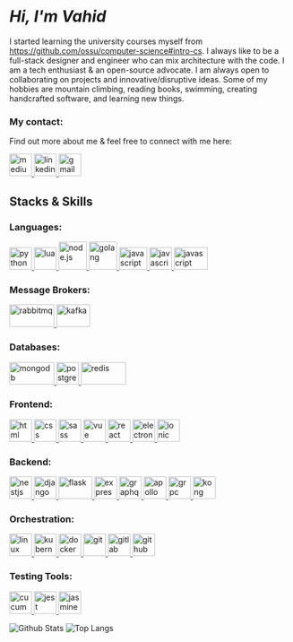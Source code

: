 # _Hi, I'm Vahid_

I started learning the university courses myself from <https://github.com/ossu/computer-science#intro-cs>. I always like to be a full-stack designer and engineer who can mix architecture with the code. I am a tech enthusiast & an open-source advocate. I am always open to collaborating on projects and innovative/disruptive ideas. Some of my hobbies are mountain climbing, reading books, swimming, creating handcrafted software, and learning new things.

<h3 align="left">My contact:</h3>
<p align="left">Find out more about me & feel free to connect with me here:</p>
<p align="left">
  <a href="https://medium.com/@zafarivahid" target="_blank" rel="noreferrer" title="https://medium.com/@zafarivahid">
    <img
      src="https://www.vectorlogo.zone/logos/medium/medium-icon.svg"
      alt="medium"
      width="40"
      height="40"
    />
  </a>
  <a href="https://www.linkedin.com/in/vahid-zafari/" target="_blank" rel="noreferrer" title="https://www.linkedin.com/in/vahid-zafari/">
    <img
      src="https://www.vectorlogo.zone/logos/linkedin/linkedin-icon.svg"
      alt="linkedin"
      width="40"
      height="40"
    />
  </a>
  <a href="mailto:zafarivahid@gmail.com" target="_blank" rel="noreferrer" title="zafarivahid@gmail.com">
    <img
      src="https://www.vectorlogo.zone/logos/gmail/gmail-icon.svg"
      alt="gmail"
      width="40"
      height="40"
    />
  </a>
</p>

## Stacks & Skills

<h3 align="left">Languages:</h3>
<p align="left">
  <a href="https://www.python.org/" target="_blank" rel="noreferrer">
    <img
      src="https://www.vectorlogo.zone/logos/python/python-icon.svg"
      alt="python"
      width="40"
      height="40"
    />
  </a>
    <a href="https://www.lua.org/" target="_blank" rel="noreferrer">
    <img
      src="https://www.vectorlogo.zone/logos/lua/lua-official.svg"
      alt="lua"
      width="40"
      height="40"
    />
  </a>
    <a href="https://nodejs.org/" target="_blank" rel="noreferrer">
    <img
      src="https://www.vectorlogo.zone/logos/nodejs/nodejs-icon.svg"
      alt="node.js"
      width="50"
    />      
  </a>
    <a href="https://go.dev/" target="_blank" rel="noreferrer">
    <img
      src="https://www.vectorlogo.zone/logos/golang/golang-ar21.svg"
      alt="golang"
      width="50"
    />
  </a>
    <a href="https://developer.mozilla.org/en-US/docs/Web/JavaScript" target="_blank" rel="noreferrer">
    <img
      src="https://www.vectorlogo.zone/logos/javascript/javascript-vertical.svg"
      alt="javascript"
      width="50"
      height="40"
    />
  </a>
    <a href="https://www.typescriptlang.org/" target="_blank" rel="noreferrer">
    <img
      src="https://www.vectorlogo.zone/logos/typescriptlang/typescriptlang-icon.svg"
      alt="javascript"
      width="40"
      height="40"
    />
  </a>
    <a href="https://www.gnu.org/software/bash/" target="_blank" rel="noreferrer">
    <img
      src="https://www.vectorlogo.zone/logos/gnu_bash/gnu_bash-official.svg"
      alt="javascript"
      width="60"
      height="40"
    />
  </a>  
</p>

<h3 align="left">Message Brokers:</h3>
<p align="left">
    <a href="https://www.rabbitmq.com" target="_blank" rel="noreferrer">
    <img
      src="https://www.vectorlogo.zone/logos/rabbitmq/rabbitmq-ar21.svg"
      alt="rabbitmq"
      width="80"
      height="40"
    />
    </a>
    <a href="https://kafka.apache.org" target="_blank" rel="noreferrer">
    <img
      src="https://www.vectorlogo.zone/logos/apache_kafka/apache_kafka-ar21.svg"
      alt="kafka"
      width="60"
      height="40"
    />
    </a>
</p>

<h3 align="left">Databases:</h3>
<p align="left">
    <a href="https://www.mongodb.com" target="_blank" rel="noreferrer">
    <img
      src="https://www.vectorlogo.zone/logos/mongodb/mongodb-ar21.svg"
      alt="mongodb"
      width="80"
      height="40"
    />
    </a>
    <a href="https://www.postgresql.org" target="_blank" rel="noreferrer">
    <img
      src="https://www.vectorlogo.zone/logos/postgresql/postgresql-icon.svg"
      alt="postgresql"
      width="40"
      height="40"
    />
    </a>
    <a href="https://redis.io" target="_blank" rel="noreferrer">
    <img
      src="https://www.vectorlogo.zone/logos/redis/redis-official.svg"
      alt="redis"
      width="80"
      height="40"
    />
    </a>
</p>

<h3 align="left">Frontend:</h3>
<p align="left">
    <a href="https://developer.mozilla.org/en-US/docs/Glossary/HTML5" target="_blank" rel="noreferrer">
    <img
      src="https://www.vectorlogo.zone/logos/w3_html5/w3_html5-icon.svg"
      alt="html"
      width="40"
      height="40"
    />
    </a>
    <a href="https://css-tricks.com/" target="_blank" rel="noreferrer">
    <img
      src="https://www.vectorlogo.zone/logos/w3_css/w3_css-icon.svg"
      alt="css"
      width="40"
      height="40"
    />
    </a>
    <a href="https://sass-lang.com" target="_blank" rel="noreferrer">
    <img
      src="https://www.vectorlogo.zone/logos/sass-lang/sass-lang-icon.svg"
      alt="sass"
      width="40"
      height="40"
    />
    </a>
    <a href="https://vuejs.org" target="_blank" rel="noreferrer">
    <img
      src="https://www.vectorlogo.zone/logos/vuejs/vuejs-icon.svg"
      alt="vue"
      width="40"
      height="40"
    />
    </a>
    <a href="https://reactjs.org" target="_blank" rel="noreferrer">
    <img
      src="https://www.vectorlogo.zone/logos/reactjs/reactjs-icon.svg"
      alt="react"
      width="40"
      height="40"
    />
    </a>
    <a href="https://www.electronjs.org" target="_blank" rel="noreferrer">
    <img
      src="https://www.vectorlogo.zone/logos/electronjs/electronjs-icon.svg"
      alt="electron"
      width="40"
      height="40"
    />
    </a>
    <a href="https://ionicframework.com" target="_blank" rel="noreferrer">
    <img
      src="https://www.vectorlogo.zone/logos/ionicframework/ionicframework-icon.svg"
      alt="ionic"
      width="40"
      height="40"
    />
    </a>
</p>

<h3 align="left">Backend:</h3>
<p align="left">
    <a href="https://nestjs.com" target="_blank" rel="noreferrer">
    <img
      src="https://www.vectorlogo.zone/logos/nestjs/nestjs-icon.svg"
      alt="nestjs"
      width="40"
      height="40"
    />
    </a>
    <a href="https://www.djangoproject.com" target="_blank" rel="noreferrer">
    <img
      src="https://www.vectorlogo.zone/logos/djangoproject/djangoproject-icon.svg"
      alt="django"
      width="40"
      height="40"
    />
    </a>
    <a href="https://flask.palletsprojects.com" target="_blank" rel="noreferrer">
    <img
      src="https://www.vectorlogo.zone/logos/pocoo_flask/pocoo_flask-ar21.svg"
      alt="flask"
      width="60"
      height="40"
    />
    </a>
    <a href="https://expressjs.com" target="_blank" rel="noreferrer">
    <img
      src="https://www.vectorlogo.zone/logos/expressjs/expressjs-icon.svg"
      alt="express"
      width="40"
      height="40"
    />
    </a>
    <a href="https://graphql.org" target="_blank" rel="noreferrer">
    <img
      src="https://www.vectorlogo.zone/logos/graphql/graphql-icon.svg"
      alt="graphql"
      width="40"
      height="40"
    />
    </a>
    <a href="https://apollographql.com" target="_blank" rel="noreferrer">
    <img
      src="https://www.vectorlogo.zone/logos/apollographql/apollographql-icon.svg"
      alt="apollo"
      width="40"
      height="40"
    />
    </a>
    <a href="https://grpc.io" target="_blank" rel="noreferrer">
    <img
      src="https://www.vectorlogo.zone/logos/grpcio/grpcio-icon.svg"
      alt="grpc"
      width="40"
      height="40"
    />
    </a>
    <a href="https://konghq.com" target="_blank" rel="noreferrer">
    <img
      src="https://www.vectorlogo.zone/logos/konghq/konghq-icon.svg"
      alt="kong gateway"
      width="40"
      height="40"
    />
    </a>
</p>

<h3 align="left">Orchestration:</h3>
<p align="left">
    <a href="https://www.linux.org" target="_blank" rel="noreferrer">
    <img
      src="https://www.vectorlogo.zone/logos/linux/linux-icon.svg"
      alt="linux"
      width="40"
      height="40"
    />
    </a>
    <a href="https://kubernetes.io" target="_blank" rel="noreferrer">
    <img
      src="https://www.vectorlogo.zone/logos/kubernetes/kubernetes-icon.svg"
      alt="kubernetes"
      width="40"
      height="40"
    />
    </a>
    <a href="https://www.docker.com" target="_blank" rel="noreferrer">
    <img
      src="https://www.vectorlogo.zone/logos/docker/docker-icon.svg"
      alt="docker"
      width="40"
      height="40"
    />
    </a>
    <a href="https://git-scm.com" target="_blank" rel="noreferrer">
    <img
      src="https://www.vectorlogo.zone/logos/git-scm/git-scm-icon.svg"
      alt="git"
      width="40"
      height="40"
    />
    </a>
    <a href="https://about.gitlab.com" target="_blank" rel="noreferrer">
    <img
      src="https://www.vectorlogo.zone/logos/gitlab/gitlab-icon.svg"
      alt="gitlab"
      width="40"
      height="40"
    />
    </a>
    </a>
    <a href="https://github.com" target="_blank" rel="noreferrer">
    <img
      src="https://www.vectorlogo.zone/logos/github/github-icon.svg"
      alt="github"
      width="40"
      height="40"
    />
    </a>
</p>

<h3 align="left">Testing Tools:</h3>
<p align="left">
    <a href="https://cucumber.io" target="_blank" rel="noreferrer">
    <img
      src="https://www.vectorlogo.zone/logos/cucumberio/cucumberio-icon.svg"
      alt="cucumber"
      width="40"
      height="40"
    />
    </a>
    <a href="https://jestjs.io" target="_blank" rel="noreferrer">
    <img
      src="https://www.vectorlogo.zone/logos/jestjsio/jestjsio-icon.svg"
      alt="jest"
      width="40"
      height="40"
    />
    </a>
    <a href="https://jasmine.github.io" target="_blank" rel="noreferrer">
    <img
      src="https://www.vectorlogo.zone/logos/jasmine/jasmine-icon.svg"
      alt="jasmine"
      width="40"
      height="40"
    />
    </a>
</p>

![Github Stats](https://github-readme-stats.vercel.app/api?username=vahidzafari&count_private=true&show_icons=true&include_all_commits=true)
![Top Langs](https://github-readme-stats.vercel.app/api/top-langs/?username=vahidzafari&hide=TeX&layout=compact)
